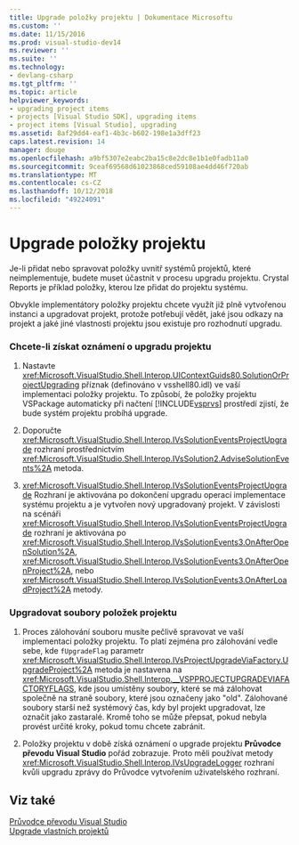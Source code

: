 ```yaml
---
title: Upgrade položky projektu | Dokumentace Microsoftu
ms.custom: ''
ms.date: 11/15/2016
ms.prod: visual-studio-dev14
ms.reviewer: ''
ms.suite: ''
ms.technology:
- devlang-csharp
ms.tgt_pltfrm: ''
ms.topic: article
helpviewer_keywords:
- upgrading project items
- projects [Visual Studio SDK], upgrading items
- project items [Visual Studio], upgrading
ms.assetid: 8af29dd4-eaf1-4b3c-b602-198e1a3dff23
caps.latest.revision: 14
manager: douge
ms.openlocfilehash: a9bf5307e2eabc2ba15c8e2dc8e1b1e0fadb11a0
ms.sourcegitcommit: 9ceaf69568d61023868ced59108ae4dd46f720ab
ms.translationtype: MT
ms.contentlocale: cs-CZ
ms.lasthandoff: 10/12/2018
ms.locfileid: "49224091"
---
```

# <a name="upgrading-project-items"></a>Upgrade položky projektu
Je-li přidat nebo spravovat položky uvnitř systémů projektů, které neimplementuje, budete muset účastnit v procesu upgradu projektu. Crystal Reports je příklad položky, kterou lze přidat do projektu systému.  
  
 Obvykle implementátory položky projektu chcete využít již plně vytvořenou instanci a upgradovat projekt, protože potřebují vědět, jaké jsou odkazy na projekt a jaké jiné vlastnosti projektu jsou existuje pro rozhodnutí upgradu.  
  
### <a name="to-get-the-project-upgrade-notification"></a>Chcete-li získat oznámení o upgradu projektu  
  
1.  Nastavte <xref:Microsoft.VisualStudio.Shell.Interop.UIContextGuids80.SolutionOrProjectUpgrading> příznak (definováno v vsshell80.idl) ve vaší implementaci položky projektu. To způsobí, že položky projektu VSPackage automaticky při načtení [!INCLUDE[vsprvs](../includes/vsprvs-md.md)] prostředí zjistí, že bude systém projektu probíhá upgrade.  
  
2.  Doporučte <xref:Microsoft.VisualStudio.Shell.Interop.IVsSolutionEventsProjectUpgrade> rozhraní prostřednictvím <xref:Microsoft.VisualStudio.Shell.Interop.IVsSolution2.AdviseSolutionEvents%2A> metoda.  
  
3.  <xref:Microsoft.VisualStudio.Shell.Interop.IVsSolutionEventsProjectUpgrade> Rozhraní je aktivována po dokončení upgradu operací implementace systému projektu a je vytvořen nový upgradovaný projekt. V závislosti na scénáři <xref:Microsoft.VisualStudio.Shell.Interop.IVsSolutionEventsProjectUpgrade> rozhraní je aktivována po <xref:Microsoft.VisualStudio.Shell.Interop.IVsSolutionEvents3.OnAfterOpenSolution%2A>, <xref:Microsoft.VisualStudio.Shell.Interop.IVsSolutionEvents3.OnAfterOpenProject%2A>, nebo <xref:Microsoft.VisualStudio.Shell.Interop.IVsSolutionEvents3.OnAfterLoadProject%2A> metody.  
  
### <a name="to-upgrade-the-project-item-files"></a>Upgradovat soubory položek projektu  
  
1.  Proces zálohování souboru musíte pečlivě spravovat ve vaší implementaci položky projektu. To platí zejména pro zálohování vedle sebe, kde `fUpgradeFlag` parametr <xref:Microsoft.VisualStudio.Shell.Interop.IVsProjectUpgradeViaFactory.UpgradeProject%2A> metoda je nastavena na <xref:Microsoft.VisualStudio.Shell.Interop.__VSPPROJECTUPGRADEVIAFACTORYFLAGS>, kde jsou umístěny soubory, které se má zálohovat společně na straně soubory, které jsou označeny jako "old". Zálohované soubory starší než systémový čas, kdy byl projekt upgradovat, lze označit jako zastaralé. Kromě toho se může přepsat, pokud nebyla provést určité kroky, pokud tomu chcete zabránit.  
  
2.  Položky projektu v době získá oznámení o upgrade projektu **Průvodce převodu Visual Studio** pořád zobrazuje. Proto měli používat metody <xref:Microsoft.VisualStudio.Shell.Interop.IVsUpgradeLogger> rozhraní kvůli upgradu zprávy do Průvodce vytvořením uživatelského rozhraní.  
  
## <a name="see-also"></a>Viz také  
 [Průvodce převodu Visual Studio](http://msdn.microsoft.com/en-us/4acfd30e-c192-4184-a86f-2da5e4c3d83c)   
 [Upgrade vlastních projektů](../misc/upgrading-custom-projects.md)